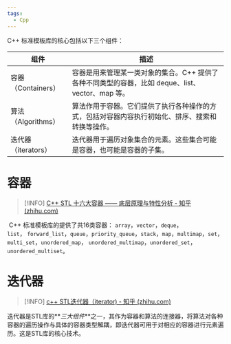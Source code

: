 ```yaml
---
tags:
  - Cpp
---
```

C++ 标准模板库的核心包括以下三个组件：

| 组件             | 描述                                                           |
| -------------- | ------------------------------------------------------------ |
| 容器（Containers） | 容器是用来管理某一类对象的集合。C++ 提供了各种不同类型的容器，比如 deque、list、vector、map 等。 |
| 算法（Algorithms） | 算法作用于容器。它们提供了执行各种操作的方式，包括对容器内容执行初始化、排序、搜索和转换等操作。             |
| 迭代器（iterators） | 迭代器用于遍历对象集合的元素。这些集合可能是容器，也可能是容器的子集。                          |

# 容器

> [!INFO]
> [C++ STL 十六大容器 —— 底层原理与特性分析 - 知乎 (zhihu.com)](https://zhuanlan.zhihu.com/p/542115773)

 C++ 标准模板库的提供了共16类容器： `array`，`vector`，`deque`，`list`， `forward_list`，`queue`，`priority_queue`，`stack`，`map`，`multimap`，`set`，`multi_set`，`unordered_map`， `unordered_multimap`，`unordered_set`，`unordered_multiset`。

# 迭代器

>[!INFO]
>[c++ STL迭代器（iterator) - 知乎 (zhihu.com)](https://zhuanlan.zhihu.com/p/352606819)

迭代器是STL库的**_三大组件_**之一，其作为容器和算法的连接器，将算法对各种容器的遍历操作与具体的容器类型解耦，即迭代器可用于对相应的容器进行元素遍历。这是STL库的核心技术。
